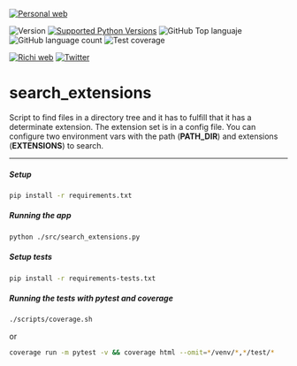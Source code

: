 [![Personal web](https://falken-home.herokuapp.com/static/home_project/img/falken_logo.png)](https://richionline-portfolio.nw.r.appspot.com) 

![Version](https://img.shields.io/badge/version-1.0.0-blue)
[![Supported Python Versions](https://img.shields.io/pypi/pyversions/rich/10.11.0)](https://www.python.org) 
![GitHub Top languaje](https://img.shields.io/github/languages/top/falken20/search_extensions) ![GitHub language count](https://img.shields.io/github/languages/count/falken20/search_extensions) ![Test coverage](https://img.shields.io/badge/test%20coverage-93%25-green)

[![Richi web](https://img.shields.io/badge/web-richionline-blue)](https://richionline-portfolio.nw.r.appspot.com) 
[![Twitter](https://img.shields.io/twitter/follow/richionline?style=social)](https://twitter.com/richionline)




# search_extensions
Script to find files in a directory tree and it has to fulfill that it has a determinate extension. The extension set is in a config file. You can configure two environment vars with the path (**PATH_DIR**) and extensions (**EXTENSIONS**) to search.

---
##### Setup

```bash
pip install -r requirements.txt
```

##### Running the app

```bash
python ./src/search_extensions.py
```

##### Setup tests

```bash
pip install -r requirements-tests.txt
```

##### Running the tests with pytest and coverage

```bash
./scripts/coverage.sh
```
or
```bash
coverage run -m pytest -v && coverage html --omit=*/venv/*,*/test/*
```
